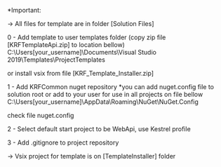 *Important:

-> All files for template are in folder [Solution Files]

0 -
Add template to user templates folder (copy zip file [KRFTemplateApi.zip] to location bellow)
C:\Users\[your_username]\Documents\Visual Studio 2019\Templates\ProjectTemplates

or install vsix from file [KRF_Template_Installer.zip]

1 -
Add KRFCommon nuget repository
*you can add nuget.config file to solution root or add to your user for use in all projects on file bellow
C:\Users\[your_username]\AppData\Roaming\NuGet\NuGet.Config

check file nuget.config

2 -
Select default start project to be WebApi, use Kestrel profile

3 -
Add .gitignore to project repository

-> Vsix project for template is on [TemplateInstaller] folder

